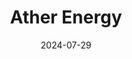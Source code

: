 ---  
layout: startup_page  
title: "Ather Energy"  
id: "atherenergy.com"  
permalink: "/atherenergyatherenergy.com07292024/"  
website: "https://www.atherenergy.com/"  
funding_round: "Debt"  
funding_amount: "₹60Cr"  
investors: "InnoVen Capital India Fund"  
about: "Ather Energy is an electric vehicle company based in Bengaluru, India. They manufacture electric two-wheelers and aim to file for an initial public offering (IPO). The company has also received significant investment from Hero MotoCorp."  
markets: "Electric Vehicles, Automotive, Electric Vehicle, Manufacturing, Transportation"  
hq: "Bengaluru, Karnataka, India"  
founded_year: "2013"  
linkedin: "https://in.linkedin.com/company/ather-energy"  
twitter: "https://twitter.com/atherenergy"  
instagram: ""  
facebook: "http://www.facebook.com/atherenergy"  
crunchbase: "https://www.crunchbase.com/organization/ather-energy"  
pitchbook: "https://pitchbook.com/profiles/company/83153-08"  

date_display: "29-Jul-2024"  
date: "2024-07-29"

# SEO Optimization  
meta_title: "Ather Energy - Debt Funding (₹60Cr)"  
meta_description: "Ather Energy, Ather Energy is an electric vehicle company based in Bengaluru, India. They manufacture electric two-wheelers and aim to file for an initial public of..."  
meta_keywords: "Ather Energy, Electric Vehicles, Automotive, Electric Vehicle, Manufacturing, Transportation, Debt funding"  
canonical_url: "https://startup.projectstartups.com/atherenergyatherenergy.com07292024/"  
---